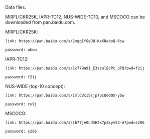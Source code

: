 Data files.

MIRFLICKR25K, IAPR-TC12, NUS-WIDE-TC10, and MSCOCO can be downloaded from pan.baidu.com.

MIRFLICKR25K:

    link: https://pan.baidu.com/s/1vgqIfGeD8-KxXNekoQ-6cw
    
    password: ubwu
    

IAPR-TC12:

    link: https://pan.baidu.com/s/1c779W9I_E3szolBcPc_uTQ?pwd=f2ij
    
    password: f2ij
    

NUS-WIDE (top-10 concept):

    link: https://pan.baidu.com/s/1mlCVxiSsjp7pcQeQQX-yDw
    
    password: ru9j

MSCOCO:

    link: https://pan.baidu.com/s/1h7tje0LdSH2x7pZxyvS3-A?pwd=s286
    
    password: s286
